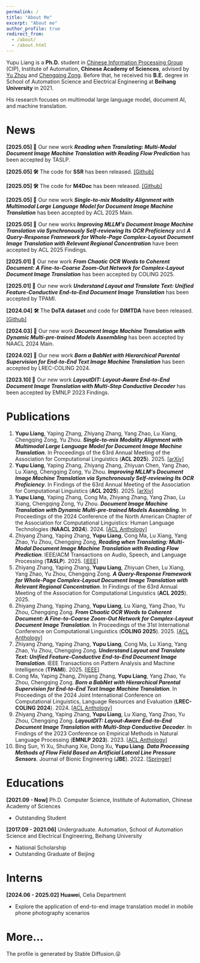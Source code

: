 ```yaml
---
permalink: /
title: "About Me"
excerpt: "About me"
author_profile: true
redirect_from: 
  - /about/
  - /about.html
---
```


Yupu Liang is a **Ph.D.** student in [Chinese Information Processing Group](http://www.nlpr.ia.ac.cn/cip/staff.htm) (CIP), Institute of Automation, **Chinese Academy of Sciences**, advised by [Yu Zhou](https://people.ucas.ac.cn/~zhouyu) and [Chengqing Zong](https://people.ucas.ac.cn/~zongchengqing). Before that, he received his **B.E.** degree in School of Automation Science and Electrical Engineering at **Beihang University** in 2021.

His research focuses on multimodal large language model, document AI, and machine translation.

# News
**[2025.05] 📄** Our new work ***Reading when Translating: Multi-Modal Document Image Machine Translation with Reading Flow Prediction*** has been accepted by TASLP.

**[2025.05] 🛠️** The code for **SSR**  has been released. [\[Github\]](https://github.com/liangyupu/SSR)

**[2025.05] 🛠️** The code for **M4Doc**  has been released. [\[Github\]](https://github.com/liangyupu/M4Doc)

**[2025.05] 📄** Our new work ***Single-to-mix Modality Alignment with Multimodal Large Language Model for Document Image Machine Translation*** has been accepted by ACL 2025 Main.

**[2025.05] 📄** Our new works ***Improving MLLM's Document Image Machine Translation via Synchronously Self-reviewing Its OCR Proficiency*** and ***A Query-Response Framework for Whole-Page Complex-Layout Document Image Translation with Relevant Regional Concentration*** have been accepted by ACL 2025 Findings.

**[2025.01] 📄** Our new work ***From Chaotic OCR Words to Coherent Document: A Fine-to-Coarse Zoom-Out Network for Complex-Layout Document Image Translation*** has been accepted by COLING 2025.

**[2025.01] 📄** Our new work ***Understand Layout and Translate Text: Unified Feature-Conductive End-to-End Document Image Translation*** has been accepted by TPAMI.

**[2024.04] 🛠️** The **DoTA dataset** and code for **DIMTDA**  have been released. [\[Github\]](https://github.com/liangyupu/DIMTDA)

**[2024.03] 📄** Our new work ***Document Image Machine Translation with Dynamic Multi-pre-trained Models Assembling*** has been accepted by NAACL 2024 Main.

**[2024.02] 📄** Our new work ***Born a BabNet with Hierarchical Parental Supervision for End-to-End Text Image Machine Translation*** has been accepted by LREC-COLING 2024.

**[2023.10] 📄** Our new work ***LayoutDIT: Layout-Aware End-to-End Document Image Translation with Multi-Step Conductive Decoder*** has been accepted by EMNLP 2023 Findings.

# Publications
1. **Yupu Liang**, Yaping Zhang, Zhiyang Zhang, Yang Zhao, Lu Xiang, Chengqing Zong, Yu Zhou. ***Single-to-mix Modality Alignment with Multimodal Large Language Model for Document Image Machine Translation***. In Proceedings of the 63rd Annual Meeting of the Association for Computational Linguistics (**ACL 2025**). 2025. [\[arXiv\]](https://arxiv.org/abs/2507.07572)
2. **Yupu Liang**, Yaping Zhang, Zhiyang Zhang, Zhiyuan Chen, Yang Zhao, Lu Xiang, Chengqing Zong, Yu Zhou. ***Improving MLLM's Document Image Machine Translation via Synchronously Self-reviewing Its OCR Proficiency***. In Findings of the 63rd Annual Meeting of the Association for Computational Linguistics (**ACL 2025**). 2025. [\[arXiv\]](https://arxiv.org/abs/2507.08309)
3. **Yupu Liang**, Yaping Zhang, Cong Ma, Zhiyang Zhang, Yang Zhao, Lu Xiang, Chengqing Zong, Yu Zhou. ***Document Image Machine Translation with Dynamic Multi-pre-trained Models Assembling***. In Proceedings of the 2024 Conference of the North American Chapter of the Association for Computational Linguistics: Human Language Technologies (**NAACL 2024**). 2024. [\[ACL Anthology\]](https://aclanthology.org/2024.naacl-long.392)
4. Zhiyang Zhang, Yaping Zhang, **Yupu Liang**, Cong Ma, Lu Xiang, Yang Zhao, Yu Zhou, Chengqing Zong, ***Reading when Translating: Multi-Modal Document Image Machine Translation with Reading Flow Prediction***. IEEE/ACM Transactions on Audio, Speech, and Language Processing (**TASLP**). 2025. [\[IEEE\]](https://ieeexplore.ieee.org/abstract/document/11030326)
5. Zhiyang Zhang, Yaping Zhang, **Yupu Liang**, Zhiyuan Chen, Lu Xiang, Yang Zhao, Yu Zhou, Chengqing Zong. ***A Query-Response Framework for Whole-Page Complex-Layout Document Image Translation with Relevant Regional Concentration***. In Findings of the 63rd Annual Meeting of the Association for Computational Linguistics (**ACL 2025**). 2025.
6. Zhiyang Zhang, Yaping Zhang, **Yupu Liang**, Lu Xiang, Yang Zhao, Yu Zhou, Chengqing Zong. ***From Chaotic OCR Words to Coherent Document: A Fine-to-Coarse Zoom-Out Network for Complex-Layout Document Image Translation***. In Proceedings of the 31st International Conference on Computational Linguistics (**COLING 2025**). 2025. [\[ACL Anthology\]](https://aclanthology.org/2025.coling-main.723/)
7. Zhiyang Zhang, Yaping Zhang, **Yupu Liang**, Cong Ma, Lu Xiang, Yang Zhao, Yu Zhou, Chengqing Zong. ***Understand Layout and Translate Text: Unified Feature-Conductive End-to-End Document Image Translation***. IEEE Transactions on Pattern Analysis and Machine Intelligence (**TPAMI**). 2025. [\[IEEE\]](https://ieeexplore.ieee.org/abstract/document/10844563)
8. Cong Ma, Yaping Zhang, Zhiyang Zhang, **Yupu Liang**, Yang Zhao, Yu Zhou, Chengqing Zong. ***Born a BabNet with Hierarchical Parental Supervision for End-to-End Text Image Machine Translation***. In Proceedings of the 2024 Joint International Conference on Computational Linguistics, Language Resources and Evaluation (**LREC-COLING 2024**). 2024. [\[ACL Anthology\]](https://aclanthology.org/2024.lrec-main.222/)
9. Zhiyang Zhang, Yaping Zhang, **Yupu Liang**, Lu Xiang, Yang Zhao, Yu Zhou, Chengqing Zong. ***LayoutDIT: Layout-Aware End-to-End Document Image Translation with Multi-Step Conductive Decoder***. In Findings of the 2023 Conference on Empirical Methods in Natural Language Processing (**EMNLP 2023**). 2023. [\[ACL Anthology\]](https://aclanthology.org/2023.findings-emnlp.673/)
10. Bing Sun, Yi Xu, Shuhang Xie, Dong Xu, **Yupu Liang**. ***Data Processing Methods of Flow Field Based on Artificial Lateral Line Pressure Sensors***. Journal of Bionic Engineering (**JBE**). 2022. [\[Springer\]](https://link.springer.com/article/10.1007/s42235-022-00232-x)

# Educations
**[2021.09 - Now]** Ph.D. Computer Science, Institute of Automation, Chinese Academy of Sciences
* Outstanding Student

**[2017.09 - 2021.06]** Undergraduate. Automation, School of Automation Science and Electrical Engineering, Beihang University
* National Scholarship
* Outstanding Graduate of Beijing

# Interns
**[2024.06 - 2025.02]** **Huawei**, Celia Department
* Explore the application of end-to-end image translation model in mobile phone photography scenarios

# More...
The profile is generated by Stable Diffusion.😜
